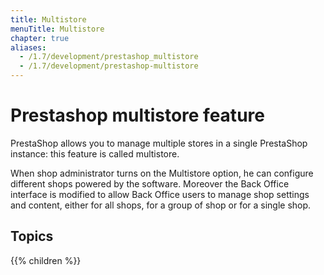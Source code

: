 ```yaml
---
title: Multistore
menuTitle: Multistore
chapter: true
aliases:
  - /1.7/development/prestashop_multistore
  - /1.7/development/prestashop-multistore
---
```


# Prestashop multistore feature

PrestaShop allows you to manage multiple stores in a single PrestaShop instance: this feature is called multistore.

When shop administrator turns on the Multistore option, he can configure different shops powered by the software.
Moreover the Back Office interface is modified to allow Back Office users to manage shop settings and content, either for all shops, for a group of shop or for a single shop.

## Topics

{{% children %}}
